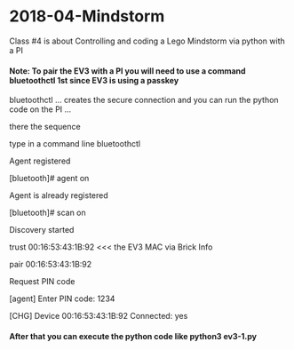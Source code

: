 # 2018-04-Mindstorm
Class #4 is about Controlling and coding a Lego Mindstorm via python with a PI

#### Note: To pair the EV3 with a PI you will need to use a command bluetoothctl 1st since EV3 is using a passkey

bluetoothctl ...  creates the secure connection and you can run the python code on the PI ... 

there the sequence

type in a command line bluetoothctl

Agent registered

[bluetooth]# agent on

Agent is already registered

[bluetooth]# scan on

Discovery started

trust 00:16:53:43:1B:92 <<< the EV3 MAC via Brick Info

pair 00:16:53:43:1B:92

Request PIN code

[agent] Enter PIN code: 1234

[CHG] Device 00:16:53:43:1B:92 Connected: yes

#### After that you can execute the python code like python3 ev3-1.py
